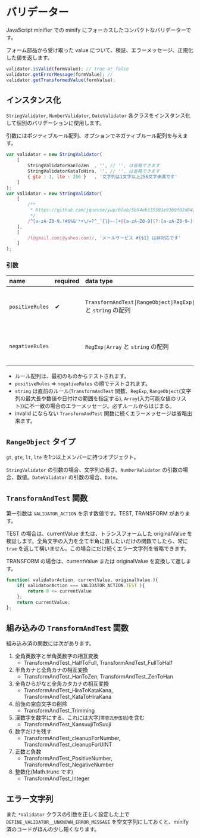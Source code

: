 # バリデーター

JavaScript minifier での minify にフォーカスしたコンパクトなバリデーターです。

フォーム部品から受け取った value について、検証、エラーメッセージ、正規化した値を返します。

~~~js
validator.isValid(formValue); // true or false
validator.getErrorMessage(formValue); // 
validator.getTransformedValue(formValue);
~~~

## インスタンス化

`StringValidator`, `NumberValidator`, `DateValidator` 各クラスをインスタンス化して個別のバリデーションに使用します。

引数にはポジティブルール配列、オプションでネガティブルール配列を与えます。

~~~js
var validator = new StringValidator(
    [
        StringValidatorHanToZen  , '', // '', は省略できます
        StringValidatorKataToHira, '', // '', は省略できます
        { gte : 1, lte : 256 }   , '文字列は1文字以上256文字未満です'
    ]
);
var validator = new StringValidator(
    [
        /**
         * https://github.com/jquense/yup/blob/5b94eb135581e93b0f02d842885f9f97e8010bb2/src/string.ts#L20
         */
        /^[a-zA-Z0-9.!#$%&'*+\/=?^_`{|}~-]+@[a-zA-Z0-9](?:[a-zA-Z0-9-]{0,61}[a-zA-Z0-9])?(?:\.[a-zA-Z0-9](?:[a-zA-Z0-9-]{0,61}[a-zA-Z0-9])?)*$/, '有効なEmailではありません'
    ],
    [
        /(@gmail.com|@yahoo.com)/, 'メールサービス #{$1} は非対応です'
    ]
);
~~~
### 引数

| name            | required | data type                                                         | deacription                                                                                                 |
|:----------------|:---------|:------------------------------------------------------------------|:------------------------------------------------------------------------------------------------------------|
| `positiveRules` | ✔       | `TransformAndTest\|RangeObject\|RegExp\|Array` と `string` の配列 | RegExp は `regExp.exec(currentValue) != null` で valid. Array は `0<=array.indexOf(currentValue)` で valid. |
| `negativeRules` |          | `RegExp\|Array` と `string` の配列                                | 上記の場合 invalid. RegExp では続くエラー文字列に `#{$1}` ... `#{$n}` を含めると `match` に置き換えます。   |

* ルール配列は、最初のものからテストされます。
* `positiveRules` ⇒ `negativeRules` の順でテストされます。
* `string` は直前のルール(`TransformAndTest` 関数、`RegExp`, `RangeObject`(文字列の最大長や数値や日付けの範囲を指定する), `Array`(入力可能な値のリスト))に不一致の場合のエラーメッセージ。必ずルールからはじまる。
* invalid にならない `TransformAndTest` 関数に続くエラーメッセージは省略出来ます。

## `RangeObject` タイプ

`gt`, `gte`, `lt`, `lte` を1つ以上メンバーに持つオブジェクト。

`StringValidator` の引数の場合、文字列の長さ。`NumberValidator` の引数の場合、数値。`DateValidator` の引数の場合、`Date`。

## `TransformAndTest` 関数

第一引数は `VALIDATOR_ACTION` を示す数値です。TEST, TRANSFORM があります。

TEST の場合は、currentValue または、トランスフォームした originalValue を検証します。全角文字の入力を全て半角に直したいだけの関数でしたら、常に `true` を返して構いません。この場合にだけ続くエラー文字列を省略できます。

TRANSFORM の場合は、currentValue または originalValue を変換して返します。

~~~js
function( validatorAction, currentValue, originalValue ){
    if( validatorAction === VALIDATOR_ACTION.TEST ){
        return 0 <= currentValue
    };
    return currentValue;
};
~~~

## 組み込みの `TransformAndTest` 関数

組み込み済の関数には次があります。

1. 全角英数字と半角英数字の相互変換
   * TransformAndTest_HalfToFull, TransformAndTest_FullToHalf
2. 半角カナと全角カナの相互変換
   * TransformAndTest_HanToZen, TransformAndTest_ZenToHan
3. 全角ひらがなと全角カタカナの相互変換
   * TransformAndTest_HiraToKataKana, TransformAndTest_KataToHiraKana
4. 前後の空白文字の削除
   * TransformAndTest_Trimming
5. 漢数字を数字にする、これには大字(`零壱弐参伍拾`)を含む
   * TransformAndTest_KansuujiToSuuji
6. 数字だけを残す
   * TransformAndTest_cleanupForNumber, TransformAndTest_cleanupForUINT
7. 正数と負数
   * TransformAndTest_PositiveNumber, TransformAndTest_NegativeNumber
8. 整数化(Math.trunc です)
   * TransformAndTest_Integer

## エラー文字列

また `*Validator` クラスの引数を正しく設定した上で `DEFINE_VALIDATOR__UNKNOWN_ERROR_MESSAGE` を空文字列にしておくと、minify 済のコードがほんの少し短くなります。